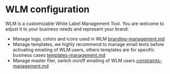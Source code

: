 # WLM configuration

WLM is a customizable White Label Management Tool. You are welcome to adjust it to your business needs and represent your brand:

* Manage logo, colors and icons used in WLM [branding-management.md](branding-management.md "mention")
* Manage templates, we highly recommend to manage email texts before activating emailing of WLM users, others templates are for specific business cases [templates-management.md](templates-management.md "mention")
* Manage master filer, switch on/off emailing of WLM users [constraints-management.md](constraints-management.md "mention")

